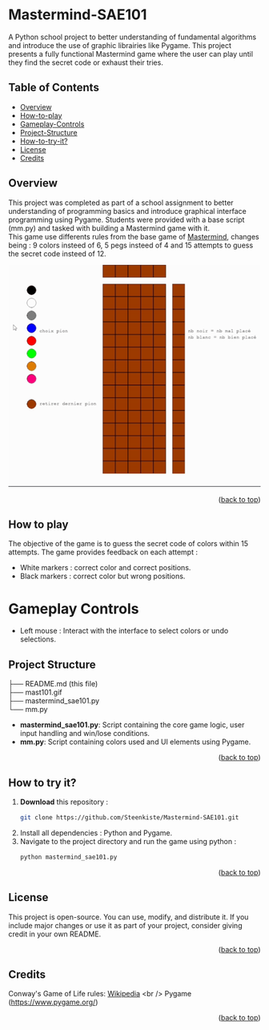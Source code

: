 <a id="readme-top"></a>

# Mastermind-SAE101

A Python school project to better understanding of fundamental algorithms and introduce the use of graphic librairies like Pygame. This project presents a fully functional Mastermind game where the user can play until they find the secret code or exhaust their tries.

## Table of Contents
- [Overview](#overview)
- [How-to-play](#how-to-play)
- [Gameplay-Controls](#gameplay-controls)
- [Project-Structure](#project-structure)
- [How-to-try-it?](#how-to-try-it)
- [License](#license)
- [Credits](#credits)

## Overview
This project was completed as part of a school assignment to better understanding of programming basics and introduce graphical interface programming using Pygame. Students were provided with a base script (mm.py) and tasked with building a Mastermind game with it.
</br>
This game use differents rules from the base game of [Mastermind](https://en.wikipedia.org/wiki/Mastermind_(board_game)), changes being : 9 colors insteed of 6, 5 pegs insteed of 4 and 15 attempts to guess the secret code insteed of 12.

<img src="./mast101.gif"/>

<p align="right">(<a href="#readme-top">back to top</a>)</p>

## How to play
The objective of the game is to guess the secret code of colors within 15 attempts. The game provides feedback on each attempt :
- White markers : correct color and correct positions.
- Black markers : correct color but wrong positions.

# Gameplay Controls
- Left mouse : Interact with the interface to select colors or undo selections.

## Project Structure
├── README.md (this file) <br />
├── mast101.gif <br />
├── mastermind_sae101.py <br />
└── mm.py <br />

- **mastermind_sae101.py**: Script containing the core game logic, user input handling and win/lose conditions.
- **mm.py**: Script containing colors used and UI elements using Pygame.

<p align="right">(<a href="#readme-top">back to top</a>)</p>

## How to try it?
1. **Download** this repository :
   ```bash
   git clone https://github.com/Steenkiste/Mastermind-SAE101.git
2. Install all dependencies : Python and Pygame.
3. Navigate to the project directory and run the game using python :
   ```bash
   python mastermind_sae101.py

<p align="right">(<a href="#readme-top">back to top</a>)</p>

## License
This project is open-source. You can use, modify, and distribute it. If you include major changes or use it as part of your project, consider giving credit in your own README.

<p align="right">(<a href="#readme-top">back to top</a>)</p>

## Credits
Conway's Game of Life rules: [Wikipedia](https://en.wikipedia.org/wiki/Mastermind_(board_game))
<br /> Pygame (https://www.pygame.org/)

<p align="right">(<a href="#readme-top">back to top</a>)</p>
